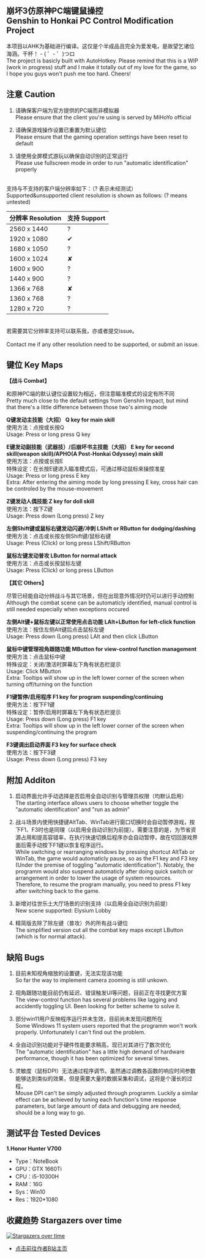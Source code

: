 ## 崩坏3仿原神PC端键鼠操控<br>Genshin to Honkai PC Control Modification Project

本项目以AHK为基础进行编译。这仅是个半成品且完全为爱发电，是故望乞诸位海涵。干杯！ - ( ゜- ゜)つロ
<br>The project is basicly built with AutoHotkey. Please remind that this is a WIP (work in progress) stuff and I make it totally out of my love for the game, so I hope you guys won't push me too hard. Cheers!


## 注意 Caution

1. 请确保客户端为官方提供的PC端而非模拟器
<br>   Please ensure that the client you're using is served by MiHoYo official

2. 请确保游戏操作设置已重置为默认键位
<br>   Please ensure that the gaming operation settings have been reset to default

3. 请使用全屏模式游玩以确保自动识别的正常运行
<br>   Please use fullscreen mode in order to run "automatic identification" properly

<br>支持与不支持的客户端分辨率如下：（? 表示未经测试）
<br>Supported&unsupported client resolution is shown as follows: (? means untested)

| 分辨率 Resolution | 支持 Support |
| ----------------- | ----------- |
| 2560 x 1440       | ?           |
| 1920 x 1080       | ✔           |
| 1680 x 1050       | ?           |
| 1600 x 1024       | ✘           |
| 1600 x 900        | ?           |
| 1440 x 900        | ?           |
| 1366 x 768        | ✘           |
| 1360 x 768        | ?           |
| 1280 x 720        | ?           |

<br>若需要其它分辨率支持可以联系我，亦或者提交issue。  
<br>Contact me if any other resolution need to be supported, or submit an issue.


## 键位 Key Maps

**【战斗 Combat】**

和原神PC端的默认键位设置较为相近，但注意瞄准模式的设定有所不同
<br>Pretty much close to the default settings from Genshin Impact, but mind that there's a little difference between those two's aiming mode

**Q键发动主技能（大招） Q key for main skill**
<br>使用方法：点按或长按Q
<br>Usage: Press or long press Q key

**E键发动副技能（武器技）/后崩坏书主技能（大招） E key for second skill(weapon skill)/APHO(A Post-Honkai Odyssey) main skill**
<br>使用方法：点按或长按E
<br>特殊设定：在长按E键进入瞄准模式后，可通过移动鼠标来操控准星
<br>Usage: Press or long press E key
<br>Extra: After entering the aiming mode by long pressing E key, cross hair can be controled by the mouse-movement

**Z键发动人偶技能 Z key for doll skill**
<br>使用方法：按下Z键
<br>Usage: Press down (Long press) Z key

**左侧Shift键或鼠标右键发动闪避/冲刺 LShift or RButton for dodging/dashing**
<br>使用方法：点击或长按左侧Shift键/鼠标右键
<br>Usage: Press (Click) or long press LShift/RButton

**鼠标左键发动普攻 LButton for normal attack**
<br>使用方法：点击或长按鼠标左键
<br>Usage: Press (Click) or long press LButton

**【其它 Others】**

尽管已经能自动分辨战斗与其它场景，但在出现意外情况时仍可以进行手动控制
<br>Although the combat scene can be automaticly identified, manual control is still needed especially when exceptions occured

**左侧Alt键+鼠标左键以正常使用点击功能 LAlt+LButton for left-click function**
<br>使用方法：按住左侧Alt键后点击鼠标左键
<br>Usage: Press down (Long press) LAlt and then click LButton

**鼠标中键管理视角跟随功能 MButton for view-control function management**
<br>使用方法：点击鼠标中键
<br>特殊设定：关闭/激活时屏幕左下角有状态栏提示
<br>Usage: Click MButton
<br>Extra: Tooltips will show up in the left lower corner of the screen when turning off/turning on the function

**F1键暂停/启用程序 F1 key for program suspending/continuing**
<br>使用方法：按下F1键
<br>特殊设定：暂停/启用时屏幕左下角有状态栏提示
<br>Usage: Press down (Long press) F1 key
<br>Extra: Tooltips will show up in the left lower corner of the screen when suspending/continuing the program

**F3键调出启动界面 F3 key for surface check**
<br>使用方法：按下F3键
<br>Usage: Press down (Long press) F3 key


## 附加 Additon

1. 启动界面允许手动选择是否启用全自动识别与管理员权限（均默认启用）
<br>   The starting interface allows users to choose whether toggle the "automatic identification" and "run as admin"

2. 战斗场景内使用快捷键AltTab、WinTab进行窗口切换时会自动暂停游戏，按下F1、F3时也是同理（以启用全自动识别为前提）。需要注意的是，为节省资源占用和提高容错率，在执行快速切换后程序亦会自动暂停，故在切回游戏界面后需手动按下F1键以恢复程序运行。
<br>   While switching or rearranging windows by pressing shortcut AltTab or WinTab, the game would automaticly pause, so as the F1 key and F3 key (Under the premise of toggling  "automatic identification"). Notably, the programm would also suspend automaticly after doing quick switch or arrangement in order to lower the usage of system resources. Therefore, to resume the program manually, you need to press F1 key after switching back to the game.

3. 新增对往世乐土大厅场景的识别支持（以启用全自动识别为前提）
<br>   New scene supported:  Elysium Lobby

4. 精简版去除了除左键（普攻）外的所有战斗键位
<br>   The simplified version cut all the combat key maps except LButton (which is for normal attack).


## 缺陷 Bugs

1. 目前未知视角缩放的设置键，无法实现该功能
<br>   So far the way to implement camera zooming is still unkown.

2. 视角跟随功能目前仍有延迟、错误触发UI等问题，目前正在寻找更优方案
<br>   The view-control function has several problems like lagging and accidently toggling UI. Been looking for better scheme to solve it.

3. 部分win11用户反映程序运行并未生效，目前尚未发现问题所在
<br>   Some Windows 11 system users reported that the programm won't work properly. Unfortunately I can't find out the problem.

4. 全自动识别功能对于硬件性能要求稍高，现已对其进行了数次优化
<br>   The "automatic identification" has a little high demand of hardware performance, though it has been optimized for several times.

5. 灵敏度（鼠标DPI）无法通过程序调节。虽然通过调教各函数的响应时间参数能够达到类似的效果，但是需要大量的数据采集和调试，这将是个漫长的过程。
<br>   Mouse DPI can't be simply adjusted through programm. Luckily a similar effect can be achieved by tuning each function's time response parameters, but large amount of data and debugging are needed, should be a long way to go.


## 测试平台 Tested Devices

**1.Honor Hunter V700**
- Type：NoteBook
- GPU：GTX 1660Ti
- CPU：i5-10300H
- RAM：16G
- Sys：Win10
- Res：1920*1080


## 收藏趋势 Stargazers over time

[![Stargazers over time](https://starchart.cc/Spartan711/Genshin-to-Honkai-PC-Control-Project.svg)](https://starchart.cc/Spartan711/Genshin-to-Honkai-PC-Control-Project)

- [点击前往作者B站主页](https://space.bilibili.com/359461611)
